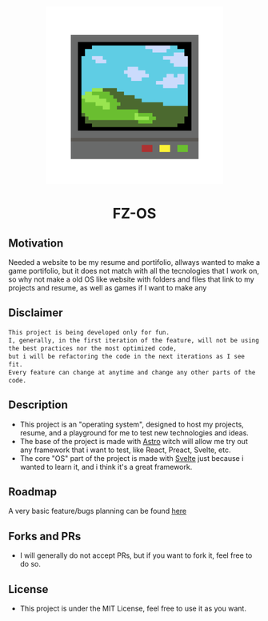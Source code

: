 <p align="center">
  <a href="https://flavio-zanoni.vercel.app"><img src="https://raw.githubusercontent.com/FlavioZanoni/FlavioZanoni.com/main/public/favicon/android-chrome-512x512.png" alt="Logo" height=355></a>
</p>
<h1 align="center">FZ-OS</h1>

## Motivation

Needed a website to be my resume and portifolio, allways wanted to make a game portifolio, but it does not match with all the tecnologies that I work on, so why not make a old OS like website with folders and files that link to my projects and resume, as well as games if I want to make any

## Disclaimer

```plaintext
This project is being developed only for fun.
I, generally, in the first iteration of the feature, will not be using the best practices nor the most optimized code,
but i will be refactoring the code in the next iterations as I see fit.
Every feature can change at anytime and change any other parts of the code.
```

## Description

- This project is an "operating system", designed to host my projects, resume, and a playground for me to test new technologies and ideas.
- The base of the project is made with [Astro](https://astro.build) witch will allow me try out any framework that i want to test, like React, Preact, Svelte, etc.
- The core "OS" part of the project is made with [Svelte](https://svelte.dev) just because i wanted to learn it, and i think it's a great framework.

## Roadmap

A very basic feature/bugs planning can be found [here](https://github.com/FlavioZanoni/FlavioZanoni.com/blob/main/todo.md)

## Forks and PRs

- I will generally do not accept PRs, but if you want to fork it, feel free to do so.

## License

- This project is under the MIT License, feel free to use it as you want.
